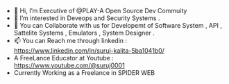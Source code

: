 - 👋 Hi, I’m Executive of @PLAY-A Open Source Dev Commuity
- 👀 I’m interested in Deveops and Security Systems . 
- 💞️ You can Collaborate with us for Developemt of Software System , API , Sattelite Systems , Emulators , System Designer . 
- 📫 You can Reach me through linkedin :  https://www.linkedin.com/in/suruj-kalita-5ba1041b0/
- A FreeLance Educator at Youtube : https://www.youtube.com/@suruj0001
-  Currently Working as a Freelance in SPIDER WEB 


